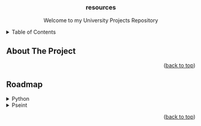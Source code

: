 <a id="readme-top"></a>
<!-- PROJECT LOGO -->
<br />
<div align="center">

  <h3 align="center">resources</h3>

  <p align="center">
    Welcome to my University Projects Repository
  </p>

</div>

<!-- TABLE OF CONTENTS -->
<details>
  <summary>Table of Contents</summary>
  <ol>
    <li><a href="#about-the-project">About The Project</a></li>
    <li><a href="#roadmap">Roadmap</a></li>
    <li><a href="#resources">Resources</a></li>
    <li><a href="#license">License</a></li>
    <li><a href="#contact">Contact</a></li>
  </ol>
</details> 

<!-- ABOUT THE PROJECT -->
## About The Project

<p align="right">(<a href="#readme-top">back to top</a>)</p>

<!-- ROADMAP -->
## Roadmap

<details>
<summary>Python</summary>

[![Python](https://img.shields.io/badge/Python-3776AB.svg?style=for-the-badge&logo=Python&logoColor=white)](./development/Python/)
[![PyPI](https://img.shields.io/badge/PyPI-3775A9.svg?style=for-the-badge&logo=PyPI&logoColor=white)](./development/Python/)
[![PyCharm](https://img.shields.io/badge/PyCharm-000000.svg?style=for-the-badge&logo=PyCharm&logoColor=white)](./development/Python/)
[![Jupyter](https://img.shields.io/badge/Jupyter-F37626.svg?style=for-the-badge&logo=Jupyter&logoColor=white)](./development/Python/)
[![NumPy](https://img.shields.io/badge/NumPy-013243.svg?style=for-the-badge&logo=NumPy&logoColor=white)](./development/Python/)


```bash
Python
------
│  
├── Tutorials
│   ├── @Nacho_Cabanes
│   ├── @LaCasaInformatica
│   └── @hdeleon.net
│
├── Projects 
│    ├── Operators
│    ├── Conditionals
│    ├── Loops
│    ├── Functions
│    └── Modules
├── Csharp.csproj
├── Csharp.sln
└── .gitignore
```

</details> 

<details>
<summary>Pseint</summary>

```bash
Python
------
│  
├── Tutorials
│   ├── @Nacho_Cabanes
│   ├── @LaCasaInformatica
│   └── @hdeleon.net
│
├── Projects 
│    ├── Operators
│    ├── Conditionals
│    ├── Loops
│    ├── Functions
│    └── Modules
├── Csharp.csproj
├── Csharp.sln
└── .gitignore
```

</details> 

<p align="right">(<a href="#readme-top">back to top</a>)</p>
